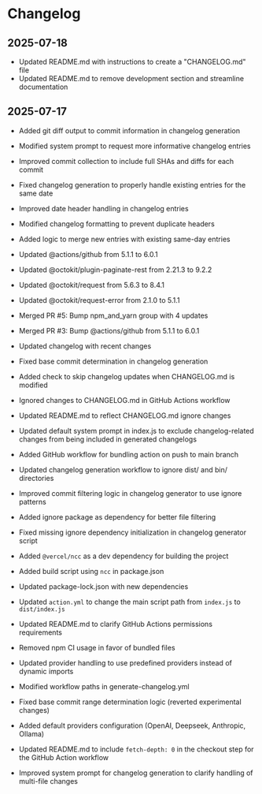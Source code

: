 # Changelog

## 2025-07-18
- Updated README.md with instructions to create a "CHANGELOG.md" file
- Updated README.md to remove development section and streamline documentation
## 2025-07-17
- Added git diff output to commit information in changelog generation
- Modified system prompt to request more informative changelog entries
- Improved commit collection to include full SHAs and diffs for each commit
- Fixed changelog generation to properly handle existing entries for the same date
- Improved date header handling in changelog entries
- Modified changelog formatting to prevent duplicate headers
- Added logic to merge new entries with existing same-day entries
- Updated @actions/github from 5.1.1 to 6.0.1
- Updated @octokit/plugin-paginate-rest from 2.21.3 to 9.2.2
- Updated @octokit/request from 5.6.3 to 8.4.1
- Updated @octokit/request-error from 2.1.0 to 5.1.1
- Merged PR #5: Bump npm_and_yarn group with 4 updates
- Merged PR #3: Bump @actions/github from 5.1.1 to 6.0.1
- Updated changelog with recent changes
- Fixed base commit determination in changelog generation
- Added check to skip changelog updates when CHANGELOG.md is modified

- Ignored changes to CHANGELOG.md in GitHub Actions workflow
- Updated README.md to reflect CHANGELOG.md ignore changes

- Updated default system prompt in index.js to exclude changelog-related changes from being included in generated changelogs

- Added GitHub workflow for bundling action on push to main branch
- Updated changelog generation workflow to ignore dist/ and bin/ directories
- Improved commit filtering logic in changelog generator to use ignore patterns
- Added ignore package as dependency for better file filtering
- Fixed missing ignore dependency initialization in changelog generator script

- Added `@vercel/ncc` as a dev dependency for building the project
- Added build script using `ncc` in package.json
- Updated package-lock.json with new dependencies

- Updated `action.yml` to change the main script path from `index.js` to `dist/index.js`

- Updated README.md to clarify GitHub Actions permissions requirements

- Removed npm CI usage in favor of bundled files
- Updated provider handling to use predefined providers instead of dynamic imports
- Modified workflow paths in generate-changelog.yml
- Fixed base commit range determination logic (reverted experimental changes)
- Added default providers configuration (OpenAI, Deepseek, Anthropic, Ollama)

- Updated README.md to include `fetch-depth: 0` in the checkout step for the GitHub Action workflow

- Improved system prompt for changelog generation to clarify handling of multi-file changes
